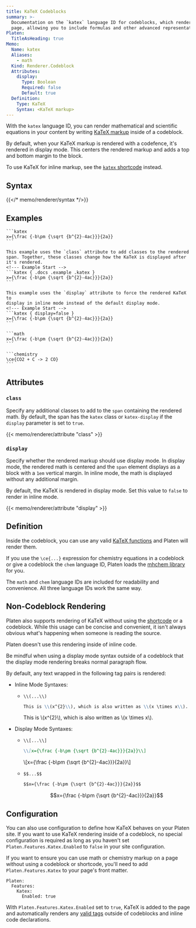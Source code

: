 ```yaml
---
title: KaTeX Codeblocks
summary: >-
  Documentation on the `katex` language ID for codeblocks, which renders math markup on a content
  page, allowing you to include formulas and other advanced representations.
Platen:
  TitleAsHeading: true
Memo:
  Name: katex
  Aliases:
    - math
  Kind: Renderer.Codeblock
  Attributes:
    display:
      Type: Boolean
      Required: false
      Default: true
  Definition:
    Type: KaTeX
    Syntax: <KaTeX markup>
---
```


With the `katex` language ID, you can render mathematical and scientific equations in your content
by writing [KaTeX markup][01] inside of a codeblock.

By default, when your KaTeX markup is rendered with a codefence, it's rendered in display mode. This
centers the rendered markup and adds a top and bottom margin to the block.

To use KaTeX for inline markup, see the [`katex` shortcode][02] instead.

## Syntax

{{</* memo/renderer/syntax */>}}

## Examples

``````memo-example-renderer { title="Quadratic Formula" }
```katex
x={\frac {-b\pm {\sqrt {b^{2}-4ac}}}{2a}}
```
``````

``````memo-example-renderer { title="Quadratic Formula with Classes" }
This example uses the `class` attribute to add classes to the rendered
span. Together, these classes change how the KaTeX is displayed after
it's rendered.
<!--- Example Start -->
```katex { .docs .example .katex }
x={\frac {-b\pm {\sqrt {b^{2}-4ac}}}{2a}}
```
``````

``````memo-example-renderer { title="Quadratic Formula in Inline Mode" }
This example uses the `display` attribute to force the rendered KaTeX to
display in inline mode instead of the default display mode.
<!--- Example Start -->
```katex { display=false }
x={\frac {-b\pm {\sqrt {b^{2}-4ac}}}{2a}}
```
``````

``````memo-example-renderer { title="Quadratic Formula in Math Codeblock" }
```math
x={\frac {-b\pm {\sqrt {b^{2}-4ac}}}{2a}}
```
``````

``````memo-example-renderer { title="Chemistry" }
```chemistry
\ce{CO2 + C -> 2 CO}
```
``````

## Attributes

### `class`

Specify any additional classes to add to the `span` containing the rendered math. By default, the
span has the `katex` class or `katex-display` if the `display` parameter is set to `true`.

{{< memo/renderer/attribute "class" >}}

### `display`

Specify whether the rendered markup should use display mode. In display mode, the rendered math is
centered and the `span` element displays as a block with a `1em` vertical margin. In inline mode,
the math is displayed without any additional margin.

By default, the KaTeX is rendered in display mode. Set this value to `false` to render in inline mode.

{{< memo/renderer/attribute "display" >}}

## Definition

Inside the codeblock, you can use any valid [KaTeX functions][03] and Platen will render them.

If you use the `\ce{...}` expression for chemistry equations in a codeblock or give a
codeblock the `chem` language ID, Platen loads the [mhchem library][04] for you.

The `math` and `chem` language IDs are included for readability and convenience. All three language
IDs work the same way.

## Non-Codeblock Rendering

Platen also supports rendering of KaTeX without using the [shortcode][02] or a codeblock. While this
usage can be concise and convenient, it isn't always obvious what's happening when someone is
reading the source.

Platen doesn't use this rendering inside of inline code.

Be mindful when using a display mode syntax outside of a codeblock that the display mode rendering
breaks normal paragraph flow.

By default, any
text wrapped in the following tag pairs is rendered:

- Inline Mode Syntaxes:
  - `\\(...\\)`

    ```markdown
    This is \\(x^{2}\\), which is also written as \\(x \times x\\).
    ```

    This is \\(x^{2}\\), which is also written as \\(x \times x\\).
- Display Mode Syntaxes:
  - `\\[...\\]`

    ```markdown
    \\[x={\frac {-b\pm {\sqrt {b^{2}-4ac}}}{2a}}\\]
    ```

    \\[x={\frac {-b\pm {\sqrt {b^{2}-4ac}}}{2a}}\\]
  - `$$...$$`

    ```markdown
    $$x={\frac {-b\pm {\sqrt {b^{2}-4ac}}}{2a}}$$
    ```

    $$x={\frac {-b\pm {\sqrt {b^{2}-4ac}}}{2a}}$$

## Configuration

You can also use configuration to define how KaTeX behaves on your Platen site. If you want to use
KaTeX rendering inside of a codeblock, no special configuration is required as long as you haven't
set `Platen.Features.Katex.Enabled` to `false` in your site configuration.

If you want to ensure you can use math or chemistry markup on a page without using a codeblock or
shortcode, you'll need to add `Platen.Features.Katex` to your page's front matter.

```memo-example-data
Platen:
  Features:
    Katex:
      Enabled: true
```

With `Platen.Features.Katex.Enabled` set to `true`, KaTeX is added to the page and
automatically renders any [valid tags](#non-codeblock-rendering) outside of codeblocks and inline
code declarations.

[01]: https://katex.org/
[02]: ../shortcodes/katex.md
[03]: https://katex.org/docs/supported.html
[04]: https://mhchem.github.io/MathJax-mhchem/
